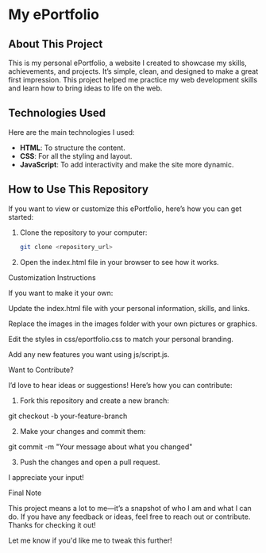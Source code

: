 # My ePortfolio

## About This Project
This is my personal ePortfolio, a website I created to showcase my skills, achievements, and projects. It’s simple, clean, and designed to make a great first impression. This project helped me practice my web development skills and learn how to bring ideas to life on the web.

## Technologies Used
Here are the main technologies I used:
- **HTML**: To structure the content.
- **CSS**: For all the styling and layout.
- **JavaScript**: To add interactivity and make the site more dynamic.

## How to Use This Repository
If you want to view or customize this ePortfolio, here’s how you can get started:  
1. Clone the repository to your computer:  
   ```bash
   git clone <repository_url>

2. Open the index.html file in your browser to see how it works.



Customization Instructions

If you want to make it your own:

Update the index.html file with your personal information, skills, and links.

Replace the images in the images folder with your own pictures or graphics.

Edit the styles in css/eportfolio.css to match your personal branding.

Add any new features you want using js/script.js.


Want to Contribute?

I’d love to hear ideas or suggestions! Here’s how you can contribute:

1. Fork this repository and create a new branch:

git checkout -b your-feature-branch


2. Make your changes and commit them:

git commit -m "Your message about what you changed"


3. Push the changes and open a pull request.



I appreciate your input!

Final Note

This project means a lot to me—it’s a snapshot of who I am and what I can do. If you have any feedback or ideas, feel free to reach out or contribute. Thanks for checking it out!

Let me know if you'd like me to tweak this further!

